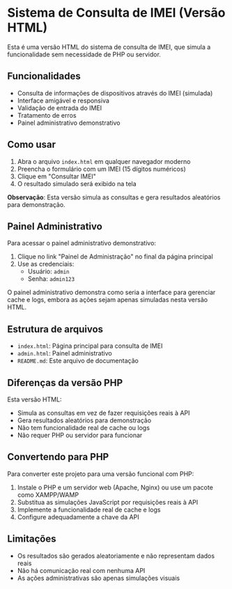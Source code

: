 # Sistema de Consulta de IMEI (Versão HTML)

Esta é uma versão HTML do sistema de consulta de IMEI, que simula a funcionalidade sem necessidade de PHP ou servidor.

## Funcionalidades

- Consulta de informações de dispositivos através do IMEI (simulada)
- Interface amigável e responsiva
- Validação de entrada do IMEI
- Tratamento de erros
- Painel administrativo demonstrativo

## Como usar

1. Abra o arquivo `index.html` em qualquer navegador moderno
2. Preencha o formulário com um IMEI (15 dígitos numéricos)
3. Clique em "Consultar IMEI"
4. O resultado simulado será exibido na tela

**Observação**: Esta versão simula as consultas e gera resultados aleatórios para demonstração.

## Painel Administrativo

Para acessar o painel administrativo demonstrativo:

1. Clique no link "Painel de Administração" no final da página principal
2. Use as credenciais:
   - Usuário: `admin`
   - Senha: `admin123`

O painel administrativo demonstra como seria a interface para gerenciar cache e logs, embora as ações sejam apenas simuladas nesta versão HTML.

## Estrutura de arquivos

- `index.html`: Página principal para consulta de IMEI
- `admin.html`: Painel administrativo
- `README.md`: Este arquivo de documentação

## Diferenças da versão PHP

Esta versão HTML:
- Simula as consultas em vez de fazer requisições reais à API
- Gera resultados aleatórios para demonstração
- Não tem funcionalidade real de cache ou logs
- Não requer PHP ou servidor para funcionar

## Convertendo para PHP

Para converter este projeto para uma versão funcional com PHP:
1. Instale o PHP e um servidor web (Apache, Nginx) ou use um pacote como XAMPP/WAMP
2. Substitua as simulações JavaScript por requisições reais à API
3. Implemente a funcionalidade real de cache e logs
4. Configure adequadamente a chave da API

## Limitações

- Os resultados são gerados aleatoriamente e não representam dados reais
- Não há comunicação real com nenhuma API
- As ações administrativas são apenas simulações visuais 